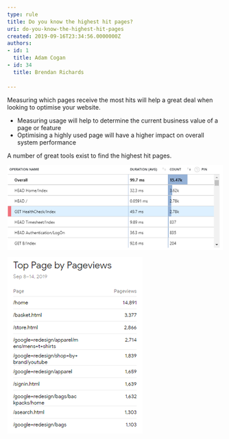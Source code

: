 ```yaml
---
type: rule
title: Do you know the highest hit pages?
uri: do-you-know-the-highest-hit-pages
created: 2019-09-16T23:34:56.0000000Z
authors:
- id: 1
  title: Adam Cogan
- id: 34
  title: Brendan Richards

---
```


Measuring which pages receive the most hits will help a great deal when looking to optimise your website.

- Measuring usage will help to determine the current business value of a page or feature
- Optimising a highly used page will have a higher impact on overall system performance

A number of great tools exist to find the highest hit pages.
 
![ Application Insights can return request counts under the performance screen](App-Insights-return-request.png)

![ Google Analytics provides powerful usage statistics](GoogleAnalytics-Stats.png)
